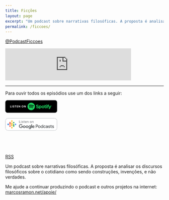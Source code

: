 ```yaml
---
title: Ficções
layout: page
excerpt: "Um podcast sobre narrativas filosóficas. A proposta é analisar os discursos filosóficos sobre o cotidiano como sendo construções, invenções, e não verdades."
permalink: /ficcoes/
---
```


<a href="https://twitter.com/PodcastFiccoes"><i class="fab fa-twitter"></i> @PodcastFiccoes</a>

<iframe src="https://anchor.fm/podcastficcoes/embed" height="102px" width="400px" frameborder="0" scrolling="no"></iframe>

---

Para ouvir todos os episódios use um dos links a seguir:

<a href="https://open.spotify.com/show/1smphr2Sl3kHncMYB984rc"><img src="/assets/images/spotify-badge.png" width="165px" height="40px"></a> 

<a href="https://www.google.com/podcasts?feed=aHR0cHM6Ly9hbmNob3IuZm0vcy9hOWM4NWIwL3BvZGNhc3QvcnNz"><img src="/assets/images/google_podcasts.png" width="165px" height="40px"></a>

<a href="https://podcasts.apple.com/br/podcast/fic%C3%A7%C3%B5es/id967600465?mt=2&app=podcast" style="display:inline-block;overflow:hidden;background:url(https://linkmaker.itunes.apple.com/pt-br/badge-lrg.svg?releaseDate=2020-05-26T00:00:00Z&kind=podcast&bubble=podcasts) no-repeat;width:165px;height:40px;"></a> 

<a href="https://anchor.fm/s/a9c85b0/podcast/rss">RSS</a>

Um podcast sobre narrativas filosóficas. A proposta é analisar os discursos filosóficos sobre o cotidiano como sendo construções, invenções, e não verdades.

Me ajude a continuar produzindo o podcast e outros projetos na internet: [marcosramon.net/apoie/](https://marcosramon.net/apoie/)
